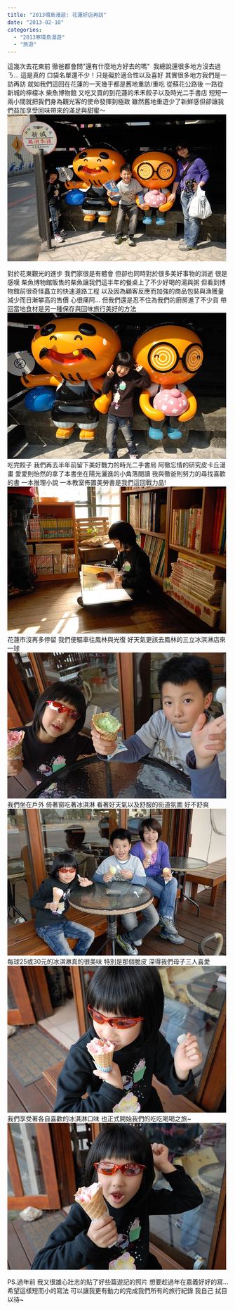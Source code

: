 ```yaml
---
title: "2013環島漫遊: 花蓮好店再訪"
date: "2013-02-10"
categories: 
  - "2013寒環島漫遊"
  - "旅遊"
---
```


這幾次去花東前 徹爸都會問"還有什麼地方好去的嗎"  我總說還很多地方沒去過ㄋ... 這是真的 口袋名單還不少！只是礙於適合性以及喜好 其實很多地方我們是一訪再訪 就如我們這回在花蓮的一天幾乎都是舊地重訪/重吃 從蘇花公路後 一路從新城的檸檬冰 柴魚博物館 又吃又買的到花蓮的禾禾餃子以及時光二手書店 短短一兩小間就把我們身為觀光客的使命發揮到極致 雖然舊地重遊少了新鮮感但卻讓我們益加享受回味帶來的滿足與甜蜜～ ![20130131_1259-DS2_3885](images/8448731407_c79a02aed1.jpg)

對於花東觀光的進步 我們家很是有體會 但卻也同時對於很多美好事物的消逝 很是感嘆 柴魚博物館販售的柴魚讓我們這半年的餐桌上了不少好喝的湯與粥 但看到博物館前很奇怪矗立的快速道路工程 以及因為顧客反應而加強的商品包裝與漁獲量減少而日漸攀高的售價 心很痛阿... 但我們還是忍不住為我們的廚房進了不少貨 帶回當地食材是另一種保存與回味旅行美好的方法![20130131_1247-DSC_7442](images/8448731541_5b0068d0f0.jpg) 吃完餃子 我們再去半年前留下美好戰力的時光二手書局 阿徹忘情的研究皮卡丘漫畫 愛愛則怡然的拿了本書坐在陽光灑進的小角落閱讀 我與徹爸則努力的尋找喜歡的書 一本推理小說 一本教室佈置美勞書是我們這回戰力品! ![20130131_1411-DS2_3887](images/8448731291_f47bc580d5.jpg) 花蓮市沒再多停留 我們便驅車往鳳林與光復 好天氣更該去鳳林的三立冰淇淋店來一球 ![20130131_1524-DSC_7444](images/8448731171_373a0c242c.jpg) 我們坐在戶外 倚著窗吃著冰淇淋 看著好天氣以及舒服的街道氛圍 好不舒爽 ![20130131_1530-DS2_3889](images/8449816844_00e6b613b5.jpg) 每球25或30元的冰淇淋真的很美味 特別是那個脆皮 深得我們母子三人喜愛 ![20130131_1539-DS2_3890](images/8449816740_30540589d3.jpg) 我們享受著各自喜歡的冰淇淋口味 也正式開始我們的吃吃喝喝之旅~ ![20130131_1539-DS2_3892](images/8448730833_2ba34e0316.jpg) 

PS.過年前 我又很雄心壯志的貼了好些篇遊記的照片 想要趁過年在嘉義好好的寫... 希望這樣短而小的寫法 可以讓我更有動力的完成我們所有的旅行紀錄 我自己 拭目以待~
